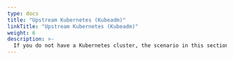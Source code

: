 ```yaml
---
type: docs
title: "Upstream Kubernetes (Kubeadm)"
linkTitle: "Upstream Kubernetes (Kubeadm)"
weight: 6
description: >-
  If you do not have a Kubernetes cluster, the scenario in this section will guide on creating a Kubernetes cluster using kubeadm in an Azure VM with Azure Arc-enabled data services integration in an automated fashion using ARM template.
---
```

